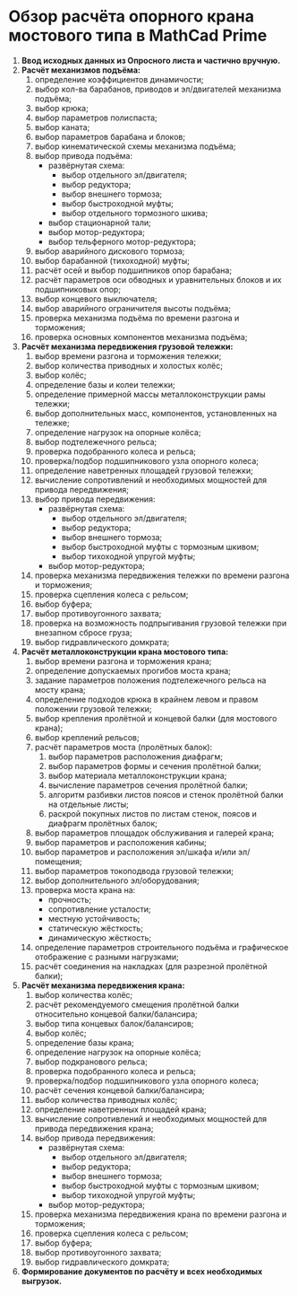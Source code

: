 # Обзор расчёта опорного крана мостового типа в MathCad Prime

1. **Ввод исходных данных из Опросного листа и частично вручную.**
2. **Расчёт механизмов подъёма:**
    1. определение коэффициентов динамичости;
    2. выбор кол-ва барабанов, приводов и эл/двигателей механизма подъёма;
    3. выбор крюка;
    4. выбор параметров полиспаста;
    5. выбор каната;
    6. выбор параметров барабана и блоков;
    7. выбор кинематической схемы механизма подъёма;
    8. выбор привода подъёма:
        * развёрнутая схема:
            - выбор отдельного эл/двигателя;
            - выбор редуктора;
            - выбор внешнего тормоза;
            - выбор быстроходной муфты;
            - выбор отдельного тормозного шкива;
        * выбор стационарной тали;
        * выбор мотор-редуктора;
        * выбор тельферного мотор-редуктора;
    9. выбор аварийного дискового тормоза;
    10. выбор барабанной (тихоходной) муфты;
    11. расчёт осей и выбор подшипников опор барабана;
    12. расчёт параметров оси обводных и уравнительных блоков и их подшипниковых опор;
    13. выбор концевого выключателя;
    14. выбор аварийного ограничителя высоты подъёма;
    15. проверка механизма подъёма по времени разгона и торможения;
    16. проверка основных компонентов механизма подъёма;
3. **Расчёт механизма передвижения грузовой тележки:**
    1. выбор времени разгона и торможения тележки;
    2. выбор количества приводных и холостых колёс;
    3. выбор колёс;
    4. определение базы и колеи тележки;
    5. определение примерной массы металлоконструкции рамы тележки;
    6. выбор дополнительных масс, компонентов, установленных на тележке;
    7. определение нагрузок на опорные колёса;
    8. выбор подтележечного рельса;
    9. проверка подобранного колеса и рельса;
    10. проверка/подбор подшипникового узла опорного колеса;
    11. определение наветренных площадей грузовой тележки;
    12. вычисление сопротивлений и необходимых мощностей для привода передвижения;
    13. выбор привода передвижения:
        * развёрнутая схема:
            - выбор отдельного эл/двигателя;
            - выбор редуктора;
            - выбор внешнего тормоза;
            - выбор быстроходной муфты с тормозным шкивом;
            - выбор тихоходной упругой муфты;
        * выбор мотор-редуктора;
    14. проверка механизма передвижения тележки по времени разгона и торможения;
    15. проверка сцепления колеса с рельсом;
    16. выбор буфера;
    17. выбор противоугонного захвата;
    18. проверка на возможность подпрыгивания грузовой тележки при внезапном сбросе груза;
    19. выбор гидравлического домкрата;
4. **Расчёт металлоконструкции крана мостового типа:**
    1. выбор времени разгона и торможения крана;
    2. определение допускаемых прогибов моста крана;
    3. задание параметров положения подтележечного рельса на мосту крана;
    4. определение подходов крюка в крайнем левом и правом положении грузовой тележки;
    5. выбор крепления пролётной и концевой балки (для мостового крана);
    6. выбор креплений рельсов;
    7. расчёт параметров моста (пролётных балок):
        1. выбор параметров расположения диафрагм;
        2. выбор параметров формы и сечения пролётной балки;
        3. выбор материала металлоконструкции крана;
        4. вычисление параметров сечения пролётной балки;
        5. алгоритм разбивки листов поясов и стенок пролётной балки на отдельные листы;
        6. раскрой покупных листов по листам стенок, поясов и диафрагм пролётных балок;
    8. выбор параметров площадок обслуживания и галерей крана;
    9. выбор параметров и расположения кабины;
    10. выбор параметров и расположения эл/шкафа и/или эл/помещения;
    11. выбор параметров токоподвода грузовой тележки;
    12. выбор дополнительного эл/оборудования;
    13. проверка моста крана на:
        * прочность;
        * сопротивление усталости;
        * местную устойчивость;
        * статическую жёсткость;
        * динамическую жёсткость;
    14. определение параметров строительного подъёма и графическое отображение с разными нагрузками;
    15. расчёт соединения на накладках (для разрезной пролётной балки);
5. **Расчёт механизма передвижения крана:**
    1. выбор количества колёс;
    2. расчёт рекомендуемого смещения пролётной балки относительно концевой балки/балансира;
    3. выбор типа концевых балок/балансиров;
    4. выбор колёс;
    5. определение базы крана;
    6. определение нагрузок на опорные колёса;
    7. выбор подкранового рельса;
    8. проверка подобранного колеса и рельса;
    9. проверка/подбор подшипникового узла опорного колеса;
    10. расчёт сечения концевой балки/балансира;
    11. выбор количества приводных колёс;
    12. определение наветренных площадей крана;
    13. вычисление сопротивлений и необходимых мощностей для привода передвижения крана;
    14. выбор привода передвижения:
        * развёрнутая схема:
            - выбор отдельного эл/двигателя;
            - выбор редуктора;
            - выбор внешнего тормоза;
            - выбор быстроходной муфты с тормозным шкивом;
            - выбор тихоходной упругой муфты;
        * выбор мотор-редуктора;
    14. проверка механизма передвижения крана по времени разгона и торможения;
    15. проверка сцепления колеса с рельсом;
    16. выбор буфера;
    17. выбор противоугонного захвата;
    19. выбор гидравлического домкрата;
6. **Формирование документов по расчёту и всех необходимых выгрузок.**
